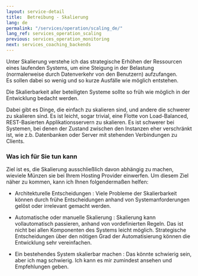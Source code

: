 ```yaml
---
layout: service-detail
title:  Betreibung - Skalierung
lang: de
permalink: "/services/operation/scaling_de/"
lang_ref: services_operation_scaling
previous: services_operation_monitoring
next: services_coaching_backends
---
```

Unter Skalierung verstehe ich das strategische Erhöhen der Ressourcen eines laufenden Systems, um eine Steigung in der Belastung (normalerweise durch Datenverkehr von den Benutzern) aufzufangen.  
Es sollen dabei so wenig und so kurze Ausfälle wie möglich entstehen.

Die Skalierbarkeit aller beteiligten Systeme sollte so früh wie möglich in der Entwicklung bedacht werden.

Dabei gibt es Dinge, die einfach zu skalieren sind, und andere die schwerer zu skalieren sind. Es ist leicht, sogar trivial, eine Flotte von Load-Balanced, REST-Basierten Applikationsservern zu skalieren. Es ist schwerer bei Systemen, bei denen der Zustand zwischen den Instanzen eher verschränkt ist, wie z.b. Datenbanken oder Server mit stehenden Verbindungen zu Clients.

### Was ich für Sie tun kann
Ziel ist es, die Skalierung ausschließlich davon abhängig zu machen, wieviele Münzen sie bei Ihrem Hosting Provider einwerfen. Um diesem Ziel näher zu kommen, kann ich Ihnen folgendermaßen helfen:
- Architekturelle Entscheidungen
: Viele Probleme der Skalierbarkeit können durch frühe Entscheidungen anhand von Systemanforderungen gelöst oder irrelevant gemacht werden.

- Automatische oder manuelle Skalierung
: Skalierung kann vollautomatisch passieren, anhand von vordefinierten Regeln. Das ist nicht bei allen Komponenten des Systems leicht möglich. Strategische Entscheidungen über den nötigen Grad der Automatisierung können die Entwicklung sehr vereinfachen.

- Ein bestehendes System skalierbar machen
: Das könnte schwierig sein, aber ich mag schwierig. Ich kann es mir zumindest ansehen und Empfehlungen geben.
